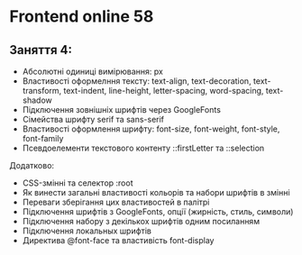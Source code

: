 # Frontend online 58

## Заняття 4:

- Абсолютні одиниці вимірювання: px
- Властивості оформелння тексту: text-align, text-decoration, text-transform, text-indent, line-height, letter-spacing, word-spacing, text-shadow
- Підключення зовнішніх шрифтів через GoogleFonts
- Сімейства шрифту serif та sans-serif
- Властивості оформлення шрифту: font-size, font-weight, font-style, font-family
- Псевдоелементи текстового контенту ::firstLetter та ::selection

Додатково:

- CSS-змінні та селектор :root
- Як винести загальні властивості кольорів та набори шрифтів в змінні
- Переваги зберігання цих властивостей в палітрі
- Підключення шрифтів з GoogleFonts, опції (жирність, стиль, символи)
- Підключення набору з декількох шрифтів одним посиланням
- Підключення локальных шрифтів
- Директива @font-face та властивість font-display
